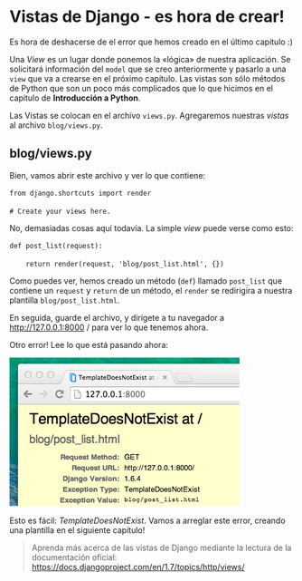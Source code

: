 # Vistas de Django - es hora de crear!

Es hora de deshacerse de el error que hemos creado en el último capítulo :)

Una *View* es un lugar donde ponemos la «lógica» de nuestra aplicación. Se solicitará información del `model` que se creo anteriormente y pasarlo a una `view` que va a crearse en el próximo capítulo. Las vistas son sólo métodos de Python que son un poco más complicados que lo que hicimos en el capítulo de **Introducción a Python**.

Las Vistas se colocan en el archivo `views.py`. Agregaremos nuestras *vistas* al archivo `blog/views.py`.

## blog/views.py

Bien, vamos abrir este archivo y ver lo que contiene:

    from django.shortcuts import render
    
    # Create your views here.
    

No, demasiadas cosas aquí todavía. La simple *view* puede verse como esto:

    def post_list(request):
    
        return render(request, 'blog/post_list.html', {})
    

Como puedes ver, hemos creado un método (`def`) llamado `post_list` que contiene un `request` y `return` de un método, el `render` se redirigira a nuestra plantilla `blog/post_list.html`.

En seguida, guarde el archivo, y dirígete a tu navegador a http://127.0.0.1:8000 / para ver lo que tenemos ahora.

Otro error! Lee lo que está pasando ahora:

![Error][1]

 [1]: images/error.png

Esto es fácil: *TemplateDoesNotExist*. Vamos a arreglar este error, creando una plantilla en el siguiente capítulo!

> Aprenda más acerca de las vistas de Django mediante la lectura de la documentación oficial: https://docs.djangoproject.com/en/1.7/topics/http/views/